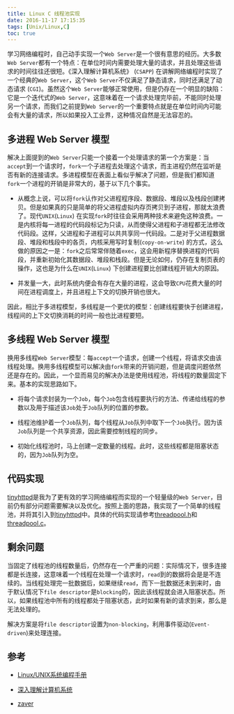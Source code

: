 ```yaml
---
title: Linux C 线程池实现
date: 2016-11-17 17:15:35
tags: [Unix/Linux,C]
toc: true
---
```


学习网络编程时，自己动手实现一个`Web Server`是一个很有意思的经历。大多数`Web Server`都有一个特点：在单位时间内需要处理大量的请求，并且处理这些请求的时间往往还很短。《深入理解计算机系统》 (`CSAPP`) 在讲解网络编程时实现了一个经典的`Web Server`，这个`Web Server`不仅满足了静态请求，同时还满足了动态请求 (`CGI`)。虽然这个`Web Server`能够正常使用，但是仍存在一个明显的缺陷：它是一个迭代式的`Web Server`，这意味着在一个请求处理完毕前，不能同时处理另一个请求，而我们之前提到`Web Server`的一个重要特点就是在单位时间内可能会有大量的请求，所以如果投入工业界，这种情况自然是无法容忍的。


## 多进程 Web Server 模型

解决上面提到的`Web Server`只能一个接着一个处理请求的第一个方案是：当`accept`到一个请求时，`fork`一个子进程去处理这个请求，而主进程仍然在监听是否有新的连接请求。多进程模型在表面上看似乎解决了问题，但是我们都知道`fork`一个进程的开销是非常大的，基于以下几个事实。

* 从概念上说，可以将`fork`认作对父进程程序段、数据段、堆段以及栈段创建拷贝。但是如果真的只是简单的将父进程虚拟内存页拷贝到子进程，那就太浪费了。现代`UNIX`(`Linux`) 在实现`fork`时往往会采用两种技术来避免这种浪费。一是内核将每一进程的代码段标记为只读，从而使得父进程和子进程都无法修改代码段。这样，父进程和子进程可以共共享同一代码段。二是对于父进程数据段、堆段和栈段中的各页，内核采用写时复制(`copy-on-write`) 的方式，这么做的原因之一是：`fork`之后常常伴随着`exec`，这会用新程序替换进程的代码段，并重新初始化其数据段、堆段和栈段。但是无论如何，仍存在复制页表的操作，这也是为什么在`UNIX`(`Linux`) 下创建进程要比创建线程开销大的原因。

* 并发量一大，此时系统内便会有存在大量的进程，这会导致`CPU`花费大量的时间在进程调度上，并且进程上下文的切换开销也很大。

因此，相比于多进程模型，多线程是一个更优的模型：创建线程要快于创建进程，线程间的上下文切换消耗的时间一般也比进程要短。

## 多线程 Web Server 模型

 换用多线程`Web Server`模型：每`accept`一个请求，创建一个线程，将请求交由该线程处理。换用多线程模型可以解决由`fork`带来的开销问题，但是调度问题依然还是存在的。因此，一个显而易见的解决办法是使用线程池，将线程的数量固定下来。基本的实现思路如下。

 * 将每个请求封装为一个`Job`，每个`Job`包含线程要执行的方法、传递给线程的参数以及用于描述该`Job`处于`Job`队列的位置的参数。
 
 * 线程池维护着一个`Job`队列，每个线程从`Job`队列中取下一个`Job`执行。因为该`Job`队列是一个共享资源，因此需要控制线程的同步。

 * 初始化线程池时，马上创建一定数量的线程。此时，这些线程都是阻塞状态的，因为`Job`队列为空。

## 代码实现

[tinyhttpd](https://github.com/tinylcy/tinyhttpd)是我为了更有效的学习网络编程而实现的一个轻量级的`Web Server`，目前仍有部分问题需要解决以及优化。按照上面的思路，我实现了一个简单的线程池，并将其引入到[tinyhttpd](https://github.com/tinylcy/tinyhttpd)中。具体的代码实现请参考[threadpool.h](https://github.com/tinylcy/tinyhttpd/blob/master/threadpool.h)和[threadpool.c](https://github.com/tinylcy/tinyhttpd/blob/master/threadpool.c)。

## 剩余问题

当固定了线程池的线程数量后，仍然存在一个严重的问题：实际情况下，很多连接都是长连接，这意味着一个线程在处理一个请求时，`read`到的数据将会是是不连续的。当线程处理完一批数据后，如果继续`read`，而下一批数据还未到来时，由于默认情况下`file descriptor`是`blocking`的，因此该线程就会进入阻塞状态。所以，如果线程池中所有的线程都处于阻塞状态，此时如果有新的请求到来，那么是无法处理的。

解决方案是将`file descriptor`设置为`non-blocking`，利用事件驱动(`Event-driven`)来处理连接。

## 参考

* [Linux/UNIX系统编程手册](https://book.douban.com/subject/25809330/)

* [深入理解计算机系统](https://book.douban.com/subject/5333562/)

* [zaver](https://github.com/zyearn/zaver)

